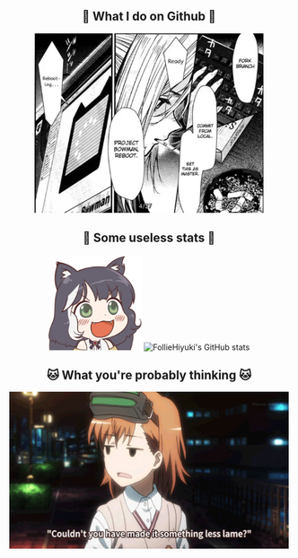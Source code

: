 <h2 align="center">🐋 What I do on Github 🐋</h2>

<p align="center">
  <img height="320" src="images/git_manga.png" alt="git in manga"/>
</p>

<h2 align="center">🐬 Some useless stats 🐬</h2>

<p align="center">
  <img height="170" src="images/kyawoo.png" alt="kyawoo"/>
  <img src="https://github-readme-stats.vercel.app/api?username=FollieHiyuki&show_icons=true&hide=stars&hide_border=true&bg_color=2e3440&icon_color=a3be8c&title_color=81a1c1&text_color=eceff4" alt="FollieHiyuki's GitHub stats"/>
  <!--
  <img src="https://github-readme-stats.vercel.app/api/top-langs/?username=FollieHiyuki&hide_border=true&title_color=5277c3&text_color=2e3440&layout=compact" alt="FollieHiyuki's top languages"/>
  -->
</p>

<h2 align="center">🐱 What you're probably thinking 🐱</h2>

<p align="center">
  <img height="280" src="images/banner.gif" alt="sighs"/>
</p>
